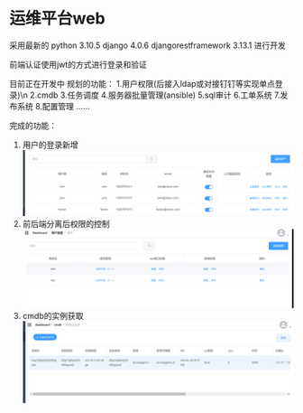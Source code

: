 # 运维平台web

采用最新的
python  3.10.5
django  4.0.6
djangorestframework 3.13.1
进行开发

前端认证使用jwt的方式进行登录和验证





目前正在开发中
规划的功能：
1.用户权限(后接入ldap或对接钉钉等实现单点登录)\n
2.cmdb
3.任务调度
4.服务器批量管理(ansible)
5.sql审计
6.工单系统
7.发布系统
8.配置管理
......


完成的功能：
1. 用户的登录新增
![img.png](img.png)
2. 前后端分离后权限的控制
![img_1.png](img_1.png)
3. cmdb的实例获取
![img_2.png](img_2.png)